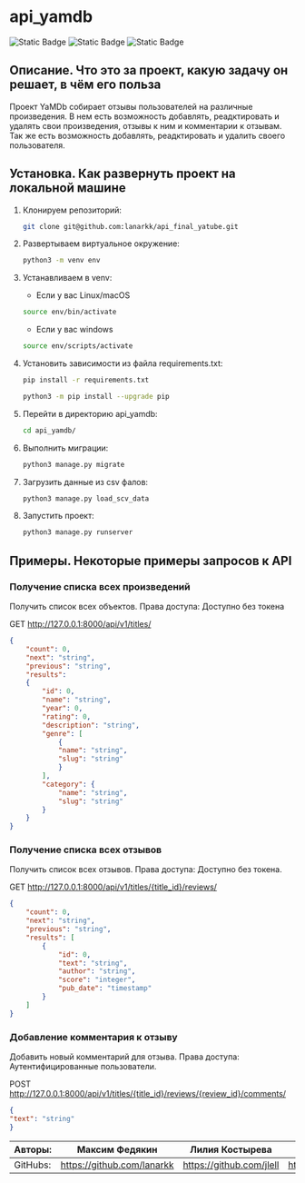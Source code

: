 # api_yamdb

![Static Badge](https://img.shields.io/badge/%D0%B1%D1%8D%D0%BA%D0%B5%D0%BD%D0%B4-django-blue)
![Static Badge](https://img.shields.io/badge/framework-django%20rest%20framework-blue)
![Static Badge](https://img.shields.io/badge/%D0%90%D1%83%D1%82%D0%B5%D0%BD%D1%82%D0%B8%D1%84%D0%B8%D0%BA%D0%B0%D1%86%D0%B8%D1%8F-JWT%2Bdjoser-blue)

## Описание. Что это за проект, какую задачу он решает, в чём его польза

Проект YaMDb собирает отзывы пользователей на различные произведения.
В нем есть возможность добавлять, реадктировать и удалять свои произведения, отзывы к ним и комментарии к отзывам.
Так же есть возможность добавлять, реадктировать и удалить своего пользователя.

## Установка. Как развернуть проект на локальной машине

1. Клонируем репозиторий:

    ```bash
    git clone git@github.com:lanarkk/api_final_yatube.git
    ```

2. Развертываем виртуальное окружение:

    ```bash
    python3 -m venv env
    ```

3. Устанавливаем в venv:

    * Если у вас Linux/macOS

    ```bash
    source env/bin/activate
    ```

    * Если у вас windows

    ```bash
    source env/scripts/activate
    ```

4. Установить зависимости из файла requirements.txt:

    ```bash
    pip install -r requirements.txt
    ```

    ```bash
    python3 -m pip install --upgrade pip
    ```

5. Перейти в директорию api_yamdb:

    ```bash
    cd api_yamdb/
    ```

6. Выполнить миграции:

    ```bash
    python3 manage.py migrate
    ```
    <!-- Не удалось развернуть проект.
    ModuleNotFoundError: No module named 'django_filters'  -->

7. Загрузить данные из csv фалов:

    ```bash
    python3 manage.py load_scv_data
    ```
    <!-- Тут есть опечатка в название команды. -->

8. Запустить проект:

    ```bash
    python3 manage.py runserver
    ```

## Примеры. Некоторые примеры запросов к API

### Получение списка всех произведений

Получить список всех объектов. Права доступа: Доступно без токена

GET <http://127.0.0.1:8000/api/v1/titles/>

```json
{
    "count": 0,
    "next": "string",
    "previous": "string",
    "results":
    {
        "id": 0,
        "name": "string",
        "year": 0,
        "rating": 0,
        "description": "string",
        "genre": [
            {
            "name": "string",
            "slug": "string"
            }
        ],
        "category": {
            "name": "string",
            "slug": "string"
        }
    }
}
```

### Получение списка всех отзывов

Получить список всех отзывов. Права доступа: Доступно без токена.

GET <http://127.0.0.1:8000/api/v1/titles/{title_id}/reviews/>

```json
{
    "count": 0,
    "next": "string",
    "previous": "string",
    "results": [
        {
            "id": 0,
            "text": "string",
            "author": "string",
            "score": "integer",
            "pub_date": "timestamp"
        }
    ]
}
```

### Добавление комментария к отзыву

Добавить новый комментарий для отзыва. Права доступа: Аутентифицированные пользователи.

POST <http://127.0.0.1:8000/api/v1/titles/{title_id}/reviews/{review_id}/comments/>

```json
{
"text": "string"
}
```

|Авторы:|Максим Федякин|Лилия Костырева|Дмитрий Жадаев|
|-|-|-|-|
|GitHubs:|<https://github.com/lanarkk>|<https://github.com/jlell>|<https://github.com/dmitriizh>|
